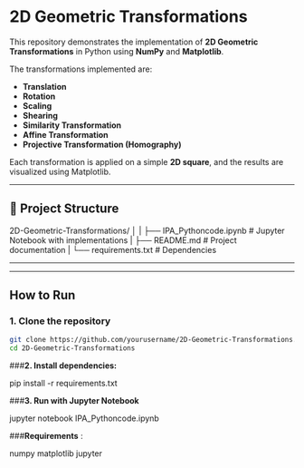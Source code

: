 # 2D Geometric Transformations

This repository demonstrates the implementation of **2D Geometric Transformations** in Python using **NumPy** and **Matplotlib**.

The transformations implemented are:

- **Translation**  
- **Rotation**  
- **Scaling**  
- **Shearing**  
- **Similarity Transformation**  
- **Affine Transformation**  
- **Projective Transformation (Homography)**  

Each transformation is applied on a simple **2D square**, and the results are visualized using Matplotlib.

---

## 📂 Project Structure

2D-Geometric-Transformations/
│
|
├── IPA_Pythoncode.ipynb # Jupyter Notebook with implementations
|
├── README.md # Project documentation
|
└── requirements.txt # Dependencies


---


---

## How to Run

### 1. Clone the repository
```bash
git clone https://github.com/yourusername/2D-Geometric-Transformations.git
cd 2D-Geometric-Transformations
```

###**2. Install dependencies:**

pip install -r requirements.txt

###**3. Run with Jupyter Notebook**

jupyter notebook IPA_Pythoncode.ipynb


###**Requirements** :

numpy
matplotlib
jupyter
